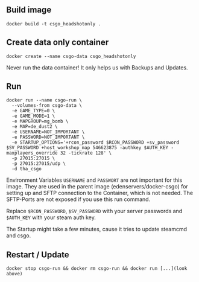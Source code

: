 ## Build image
```
docker build -t csgo_headshotonly .
```


## Create data only container
```
docker create --name csgo-data csgo_headshotonly
```

Never run the data container! It only helps us with Backups and Updates.

## Run

```
docker run --name csgo-run \
  --volumes-from csgo-data \
  -e GAME_TYPE=0 \
  -e GAME_MODE=1 \
  -e MAPGROUP=mg_bomb \
  -e MAP=de_dust2 \
  -e USERNAME=NOT_IMPORTANT \
  -e PASSWORD=NOT_IMPORTANT \
  -e STARTUP_OPTIONS='+rcon_password $RCON_PASSWORD +sv_password $SV_PASSWORD +host_workshop_map 546623875 -authkey $AUTH_KEY -maxplayers_override 32 -tickrate 128' \
  -p 27015:27015 \
  -p 27015:27015/udp \
  -d tha_csgo
```

Environment Variables ```USERNAME``` and ```PASSWORT``` are not important for this image. They are used in the parent image (edenservers/docker-csgo) for setting up and SFTP connection to the Container, which is not needed. The SFTP-Ports are not exposed if you use this run command.

Replace ```$RCON_PASSWORD```, ```$SV_PASSWORD``` with your server passwords and ```$AUTH_KEY``` with your steam auth key.

The Startup might take a few minutes, cause it tries to update steamcmd and csgo.

## Restart / Update
```
docker stop csgo-run && docker rm csgo-run && docker run [...](look above)
```



